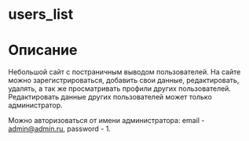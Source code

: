# users_list


# Описание

Небольшой сайт с постраничным выводом пользователей. На сайте можно зарегистрироваться, добавить свои данные, редактировать, удалять, а так же просматривать профили других пользователей. Редактировать данные других пользователей может только администратор.

Можно авторизоваться от имени администратора:
email - admin@admin.ru,
password - 1.
